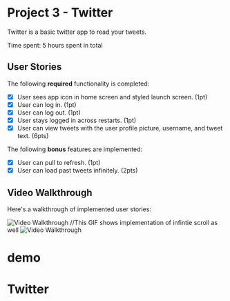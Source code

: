 # Project 3 - Twitter

Twitter is a basic twitter app to read your tweets.

Time spent: 5 hours spent in total

## User Stories

The following **required** functionality is completed:

- [X] User sees app icon in home screen and styled launch screen. (1pt)
- [X] User can log in. (1pt)
- [X] User can log out. (1pt)
- [X] User stays logged in across restarts. (1pt)
- [X] User can view tweets with the user profile picture, username, and tweet text. (6pts)

The following **bonus** features are implemented:

- [X] User can pull to refresh. (1pt)
- [X] User can load past tweets infinitely. (2pts)

## Video Walkthrough

Here's a walkthrough of implemented user stories:

<img src='http://g.recordit.co/6HgNgkWoH5.gif' title='Video Walkthrough' width='' alt='Video Walkthrough' /> //This GIF shows implementation of infintie scroll as well
<img src='http://g.recordit.co/B883RyAaKS.gif' title='Video Walkthrough' width='' alt='Video Walkthrough' />

# demo
# Twitter
